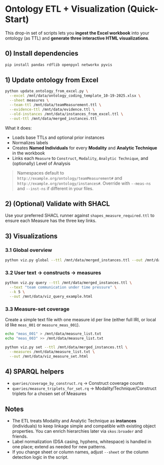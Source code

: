 # Ontology ETL + Visualization (Quick-Start)

This drop-in set of scripts lets you **ingest the Excel workbook** into your ontology (as TTL) and **generate three interactive HTML visualizations**.

## 0) Install dependencies

```bash
pip install pandas rdflib openpyxl networkx pyvis
```

## 1) Update ontology from Excel

```bash
python update_ontology_from_excel.py \
  --excel /mnt/data/ontology_coding_template_10-19-2025.xlsx \
  --sheet measures \
  --team-ttl /mnt/data/teamMeasurement.ttl \
  --evidence-ttl /mnt/data/evidence.ttl \
  --old-instances /mnt/data/instances_from_excel.ttl \
  --out-ttl /mnt/data/merged_instances.ttl
```

What it does:
- Loads base TTLs and optional prior instances
- Normalizes labels
- Creates **Named Individuals** for every **Modality** and **Analytic Technique** in the workbook
- Links each `Measure` to `Construct`, `Modality`, `Analytic Technique`, and (optionally) Level of Analysis

> Namespaces default to `http://example.org/ontology/teamMeasurement#` and `http://example.org/ontology/instances#`. Override with `--meas-ns` and `--inst-ns` if different in your files.

## 2) (Optional) Validate with SHACL

Use your preferred SHACL runner against `shapes_measure_required.ttl` to ensure each Measure has the three key links.

## 3) Visualizations

### 3.1 Global overview
```bash
python viz.py global --ttl /mnt/data/merged_instances.ttl --out /mnt/data/viz_global.html
```

### 3.2 User text → constructs → measures
```bash
python viz.py query --ttl /mnt/data/merged_instances.ttl \
  --text "team communication under time pressure" \
  --k 5 \
  --out /mnt/data/viz_query_example.html
```

### 3.3 Measure-set coverage
Create a simple text file with one measure id per line (either full IRI, or local id like `meas_001` or `measure_meas_001`).

```bash
echo "meas_001" > /mnt/data/measure_list.txt
echo "meas_003" >> /mnt/data/measure_list.txt

python viz.py set --ttl /mnt/data/merged_instances.ttl \
  --measures /mnt/data/measure_list.txt \
  --out /mnt/data/viz_measure_set.html
```

## 4) SPARQL helpers

- `queries/coverage_by_construct.rq` → Construct coverage counts
- `queries/measure_triplets_for_set.rq` → Modality/Technique/Construct triplets for a chosen set of Measures

## Notes

- The ETL treats Modality and Analytic Technique as **instances** (individuals) to keep linkage simple and compatible with existing object properties. You can enrich hierarchies later via `skos:broader` and friends.
- Label normalization (DSA casing, hyphens, whitespace) is handled in one place; extend as needed for new patterns.
- If you change sheet or column names, adjust `--sheet` or the column detection logic in the script.
